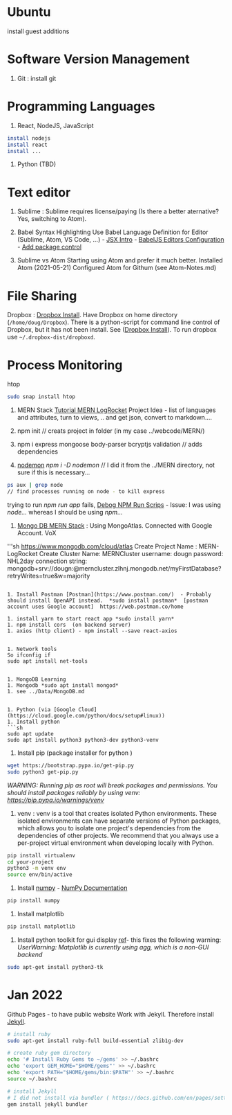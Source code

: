 

# Ubuntu
install guest additions


# Software Version Management
1. Git
: install git

# Programming Languages
1. React, NodeJS, JavaScript
```sh
install nodejs
install react
install ...
```

1. Python (TBD)

# Text editor

1. Sublime
: Sublime requires license/paying (Is there a better aternative?  Yes, switching to Atom).

  1. Babel Syntax Highlighting
  Use Babel Language Definition for Editor (Sublime, Atom, VS Code, ...)
    - [JSX Intro](https://reactjs.org/docs/introducing-jsx.html)
    - [BabelJS Editors Configuration](https://babeljs.io/docs/en/editors)
    - [Add package control](https://packagecontrol.io/)


1. Sublime vs Atom
Starting using Atom and prefer it much better.  Installed Atom (2021-05-21)
Configured Atom for Githum (see Atom-Notes.md)

# File Sharing
Dropbox
: [Dropbox Install](https://www.dropbox.com/install-linux).  Have Dropbox on home directory (`/home/doug/Dropbox`).  There is a python-script for command line control of Dropbox, but it has not been install.  See ([Dropbox Install](https://www.dropbox.com/install-linux)).  To run dropbox use `~/.dropbox-dist/dropboxd`.



# Process Monitoring
htop

```sh
sudo snap install htop
```

1. MERN Stack
[Tutorial MERN LogRocket](https://blog.logrocket.com/mern-stack-tutorial/)
Project Idea - list of languages and attributes, turn to views, .. and get json, convert to markdown....
  1. npm init // creats project in folder (in my case ../webcode/MERN/)

  1. npm i express mongoose body-parser bcryptjs validation  // adds dependencies

  1. [nodemon](https://nodemon.io/)  *npm i -D nodemon* // I did it from the ../MERN directory, not sure if this is necessary...
  ```sh
  ps aux | grep node
  // find processes running on node - to kill express
  ```
  trying to run *npm run app* fails, [Debog NPM Run Scrips](https://michael-kuehnel.de/tooling/2018/03/22/helpers-and-tips-for-npm-run-scripts.html) - Issue: I was using *node...* whereas I should be using *npm...*

  1. [Mongo DB MERN Stack](https://www.mongodb.com/mern-stack) : Using MongoAtlas.  Connected with Google Account. VoX

  '''sh
  https://www.mongodb.com/cloud/atlas
  Create Project Name : MERN-LogRocket
  Create Cluster Name: MERNCluster
  username: dougn
  password: NHL2day
  connection string: mongodb+srv://dougn:<password>@merncluster.zlhnj.mongodb.net/myFirstDatabase?retryWrites=true&w=majority
  ```

  1. Install Postman [Postman](https://www.postman.com/)  - Probably should install OpenAPI instead.  *sudo install postman*  [postman account uses Google account]  https://web.postman.co/home

  1. install yarn to start react app *sudo install yarn*
  1. npm install cors  (on backend server)
  1. axios (http client) - npm install --save react-axios


1. Network tools
So ifconfig if
sudo apt install net-tools


1. MongoDB Learning
  1. Mongodb *sudo apt install mongod*  
  1. see ../Data/MongoDB.md


1. Python (via [Google Cloud](https://cloud.google.com/python/docs/setup#linux))
  1. Install python
  ```sh
  sudo apt update
  sudo apt install python3 python3-dev python3-venv
  ```
  1. Install pip (package installer for python )
  ```sh
  wget https://bootstrap.pypa.io/get-pip.py
  sudo python3 get-pip.py
  ```
  *WARNING: Running pip as root will break packages and permissions. You should install packages reliably by using venv: https://pip.pypa.io/warnings/venv*
  1. venv : venv is a tool that creates isolated Python environments. These isolated environments can have separate versions of Python packages, which allows you to isolate one project's dependencies from the dependencies of other projects. We recommend that you always use a per-project virtual environment when developing locally with Python.
  ```sh
  pip install virtualenv
  cd your-project
  python3 -m venv env
  source env/bin/active
  ```

  1. Install [numpy](https://numpy.org/install/) - [NumPy Documentation](https://numpy.org/doc/stable/)
  ```sh
  pip install numpy
  ```

  1. Install matplotlib
  ```sh
  pip install matplotlib
  ```

  1. Install python toolkit for gui display [ref](https://stackoverflow.com/questions/56656777/userwarning-matplotlib-is-currently-using-agg-which-is-a-non-gui-backend-so)- this fixes the following warning: *UserWarning: Matplotlib is currently using agg, which is a non-GUI backend*
  ```sh
  sudo apt-get install python3-tk
  ```

# Jan 2022
Github Pages - to have public website
Work with Jekyll.  Therefore install [Jekyll](https://jekyllrb.com/docs/installation/ubuntu/).

``` sh
# install ruby
sudo apt-get install ruby-full build-essential zlib1g-dev

# create ruby gem directory
echo '# Install Ruby Gems to ~/gems' >> ~/.bashrc
echo 'export GEM_HOME="$HOME/gems"' >> ~/.bashrc
echo 'export PATH="$HOME/gems/bin:$PATH"' >> ~/.bashrc
source ~/.bashrc

# install Jekyll
# I did not install via bundler ( https://docs.github.com/en/pages/setting-up-a-github-pages-site-with-jekyll/creating-a-github-pages-site-with-jekyll)
gem install jekyll bundler
```
